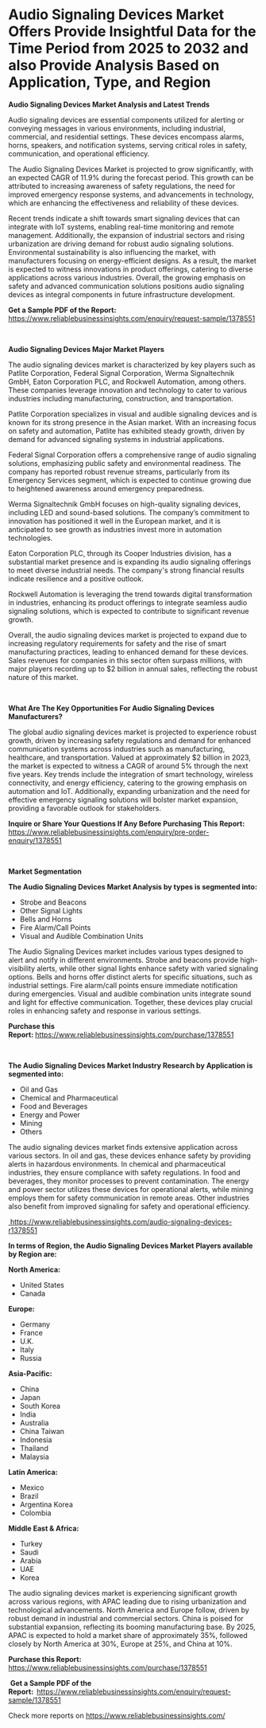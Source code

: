 <p><h1>Audio Signaling Devices Market Offers Provide Insightful Data for the Time Period from 2025 to 2032 and also Provide Analysis Based on Application, Type, and Region</h1></p><p><strong>Audio Signaling Devices Market Analysis and Latest Trends</strong></p>
<p><p>Audio signaling devices are essential components utilized for alerting or conveying messages in various environments, including industrial, commercial, and residential settings. These devices encompass alarms, horns, speakers, and notification systems, serving critical roles in safety, communication, and operational efficiency. </p><p>The Audio Signaling Devices Market is projected to grow significantly, with an expected CAGR of 11.9% during the forecast period. This growth can be attributed to increasing awareness of safety regulations, the need for improved emergency response systems, and advancements in technology, which are enhancing the effectiveness and reliability of these devices. </p><p>Recent trends indicate a shift towards smart signaling devices that can integrate with IoT systems, enabling real-time monitoring and remote management. Additionally, the expansion of industrial sectors and rising urbanization are driving demand for robust audio signaling solutions. Environmental sustainability is also influencing the market, with manufacturers focusing on energy-efficient designs. As a result, the market is expected to witness innovations in product offerings, catering to diverse applications across various industries. Overall, the growing emphasis on safety and advanced communication solutions positions audio signaling devices as integral components in future infrastructure development.</p></p>
<p><strong>Get a Sample PDF of the Report:&nbsp;</strong> <a href="https://www.reliablebusinessinsights.com/enquiry/request-sample/1378551?utm_campaign=2196&utm_medium=2&utm_source=Github&utm_content=ia&utm_term=24022025&utm_id=audio-signaling-devices">https://www.reliablebusinessinsights.com/enquiry/request-sample/1378551</a></p>
<p>&nbsp;</p>
<p><strong>Audio Signaling Devices Major Market Players</strong></p>
<p><p>The audio signaling devices market is characterized by key players such as Patlite Corporation, Federal Signal Corporation, Werma Signaltechnik GmbH, Eaton Corporation PLC, and Rockwell Automation, among others. These companies leverage innovation and technology to cater to various industries including manufacturing, construction, and transportation.</p><p>Patlite Corporation specializes in visual and audible signaling devices and is known for its strong presence in the Asian market. With an increasing focus on safety and automation, Patlite has exhibited steady growth, driven by demand for advanced signaling systems in industrial applications.</p><p>Federal Signal Corporation offers a comprehensive range of audio signaling solutions, emphasizing public safety and environmental readiness. The company has reported robust revenue streams, particularly from its Emergency Services segment, which is expected to continue growing due to heightened awareness around emergency preparedness.</p><p>Werma Signaltechnik GmbH focuses on high-quality signaling devices, including LED and sound-based solutions. The company’s commitment to innovation has positioned it well in the European market, and it is anticipated to see growth as industries invest more in automation technologies.</p><p>Eaton Corporation PLC, through its Cooper Industries division, has a substantial market presence and is expanding its audio signaling offerings to meet diverse industrial needs. The company's strong financial results indicate resilience and a positive outlook.</p><p>Rockwell Automation is leveraging the trend towards digital transformation in industries, enhancing its product offerings to integrate seamless audio signaling solutions, which is expected to contribute to significant revenue growth.</p><p>Overall, the audio signaling devices market is projected to expand due to increasing regulatory requirements for safety and the rise of smart manufacturing practices, leading to enhanced demand for these devices. Sales revenues for companies in this sector often surpass millions, with major players recording up to $2 billion in annual sales, reflecting the robust nature of this market.</p></p>
<p>&nbsp;</p>
<p><strong>What Are The Key Opportunities For Audio Signaling Devices Manufacturers?</strong></p>
<p><p>The global audio signaling devices market is projected to experience robust growth, driven by increasing safety regulations and demand for enhanced communication systems across industries such as manufacturing, healthcare, and transportation. Valued at approximately $2 billion in 2023, the market is expected to witness a CAGR of around 5% through the next five years. Key trends include the integration of smart technology, wireless connectivity, and energy efficiency, catering to the growing emphasis on automation and IoT. Additionally, expanding urbanization and the need for effective emergency signaling solutions will bolster market expansion, providing a favorable outlook for stakeholders.</p></p>
<p><strong>Inquire or Share Your Questions If Any Before Purchasing This Report:</strong> <a href="https://www.reliablebusinessinsights.com/enquiry/pre-order-enquiry/1378551?utm_campaign=2196&utm_medium=2&utm_source=Github&utm_content=ia&utm_term=24022025&utm_id=audio-signaling-devices">https://www.reliablebusinessinsights.com/enquiry/pre-order-enquiry/1378551</a></p>
<p>&nbsp;</p>
<p><strong>Market Segmentation</strong></p>
<p><strong>The Audio Signaling Devices Market Analysis by types is segmented into:</strong></p>
<p><ul><li>Strobe and Beacons</li><li>Other Signal Lights</li><li>Bells and Horns</li><li>Fire Alarm/Call Points</li><li>Visual and Audible Combination Units</li></ul></p>
<p><p>The Audio Signaling Devices market includes various types designed to alert and notify in different environments. Strobe and beacons provide high-visibility alerts, while other signal lights enhance safety with varied signaling options. Bells and horns offer distinct alerts for specific situations, such as industrial settings. Fire alarm/call points ensure immediate notification during emergencies. Visual and audible combination units integrate sound and light for effective communication. Together, these devices play crucial roles in enhancing safety and response in various settings.</p></p>
<p><strong>Purchase this Report:&nbsp;</strong><a href="https://www.reliablebusinessinsights.com/purchase/1378551?utm_campaign=2196&utm_medium=2&utm_source=Github&utm_content=ia&utm_term=24022025&utm_id=audio-signaling-devices">https://www.reliablebusinessinsights.com/purchase/1378551</a></p>
<p>&nbsp;</p>
<p><strong>The Audio Signaling Devices Market Industry Research by Application is segmented into:</strong></p>
<p><ul><li>Oil and Gas</li><li>Chemical and Pharmaceutical</li><li>Food and Beverages</li><li>Energy and Power</li><li>Mining</li><li>Others</li></ul></p>
<p><p>The audio signaling devices market finds extensive application across various sectors. In oil and gas, these devices enhance safety by providing alerts in hazardous environments. In chemical and pharmaceutical industries, they ensure compliance with safety regulations. In food and beverages, they monitor processes to prevent contamination. The energy and power sector utilizes these devices for operational alerts, while mining employs them for safety communication in remote areas. Other industries also benefit from improved signaling for safety and operational efficiency.</p></p>
<p><a href="https://www.reliablebusinessinsights.com/audio-signaling-devices-r1378551?utm_campaign=2196&utm_medium=2&utm_source=Github&utm_content=ia&utm_term=24022025&utm_id=audio-signaling-devices">&nbsp;https://www.reliablebusinessinsights.com/audio-signaling-devices-r1378551</a></p>
<p><strong>In terms of Region, the Audio Signaling Devices Market Players available by Region are:</strong></p>
<p>
    <p> <strong> North America: </strong>
        <ul>
            <li>United States</li>
            <li>Canada</li>
        </ul>
        </p> 
    <p> <strong> Europe: </strong>
        <ul>
            <li>Germany</li>
            <li>France</li>
            <li>U.K.</li>
            <li>Italy</li>
            <li>Russia</li>
        </ul>
        </p> 
    <p> <strong> Asia-Pacific: </strong>
        <ul>
            <li>China</li>
            <li>Japan</li>
            <li>South Korea</li>
            <li>India</li>
            <li>Australia</li>
            <li>China Taiwan</li>
            <li>Indonesia</li>
            <li>Thailand</li>
            <li>Malaysia</li>
        </ul>
        </p> 
    <p> <strong> Latin America: </strong>
        <ul>
            <li>Mexico</li>
            <li>Brazil</li>
            <li>Argentina Korea</li>
            <li>Colombia</li>
        </ul>
        </p> 
    <p> <strong> Middle East & Africa: </strong>
        <ul>
            <li>Turkey</li>
            <li>Saudi</li>
            <li>Arabia</li>
            <li>UAE</li>
            <li>Korea</li>
        </ul>
    </p>
    </p>
<p><p>The audio signaling devices market is experiencing significant growth across various regions, with APAC leading due to rising urbanization and technological advancements. North America and Europe follow, driven by robust demand in industrial and commercial sectors. China is poised for substantial expansion, reflecting its booming manufacturing base. By 2025, APAC is expected to hold a market share of approximately 35%, followed closely by North America at 30%, Europe at 25%, and China at 10%.</p></p>
<p><strong>Purchase this Report: </strong><a href="https://www.reliablebusinessinsights.com/purchase/1378551?utm_campaign=2196&utm_medium=2&utm_source=Github&utm_content=ia&utm_term=24022025&utm_id=audio-signaling-devices">https://www.reliablebusinessinsights.com/purchase/1378551</a></p>
<p>&nbsp;<strong>Get a Sample PDF of the Report:&nbsp;&nbsp;</strong><a href="https://www.reliablebusinessinsights.com/enquiry/request-sample/1378551?utm_campaign=2196&utm_medium=2&utm_source=Github&utm_content=ia&utm_term=24022025&utm_id=audio-signaling-devices">https://www.reliablebusinessinsights.com/enquiry/request-sample/1378551</a></p>
<p><strong></strong></p>
<p>Check more reports on <a href="https://www.reliablebusinessinsights.com/?utm_campaign=2196&utm_medium=2&utm_source=Github&utm_content=ia&utm_term=24022025&utm_id=audio-signaling-devices">https://www.reliablebusinessinsights.com/</a></p>